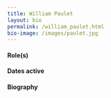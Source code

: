 ```yaml
---
title: William Paulet
layout: bio
permalink: /william_paulet.html
bio-image: /images/paulet.jpg
---
```


#### Role(s)

#### Dates active

#### Biography